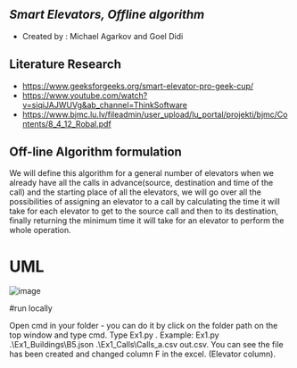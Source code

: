## _Smart Elevators, Offline algorithm_

- Created by : Michael Agarkov and Goel Didi

## Literature Research

- https://www.geeksforgeeks.org/smart-elevator-pro-geek-cup/
- https://www.youtube.com/watch?v=siqiJAJWUVg&ab_channel=ThinkSoftware
- https://www.bjmc.lu.lv/fileadmin/user_upload/lu_portal/projekti/bjmc/Contents/8_4_12_Robal.pdf

## Off-line Algorithm formulation
We will define this algorithm for a general number of elevators when we already have all the calls in advance(source, destination and time of the call) and the starting place of all the elevators, we will go over all the possibilities of assigning an elevator to a call by calculating the time it will take for each elevator to get to the source call and then to its destination, finally returning the minimum time it will take for an elevator to perform the whole operation.

# UML
![image](https://user-images.githubusercontent.com/88629415/142693208-a8c9ac7b-b1fd-4801-95a7-f44ba8cca8d8.png)

#run locally

Open cmd in your folder - you can do it by click on the folder path on the top window and type cmd.
Type Ex1.py <json building path> <csv calls path> <csv output path>. Example: Ex1.py .\Ex1_Buildings\B5.json .\Ex1_Calls\Calls_a.csv out.csv.
You can see the file has been created and changed column F in the excel. (Elevator column).

